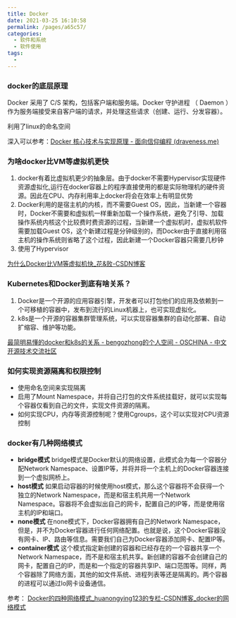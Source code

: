 ```yaml
---
title: Docker
date: 2021-03-25 16:10:58
permalink: /pages/a65c57/
categories:
  - 软件和系统
  - 软件使用
tags:
  - 
---
```



### docker的底层原理

Docker 采用了 C/S 架构，包括客户端和服务端。Docker 守护进程 （ Daemon ）作为服务端接受来自客户端的请求，并处理这些请求（创建、运行、分发容器）。

利用了linux的命名空间

深入可以参考：[Docker 核心技术与实现原理 - 面向信仰编程 (draveness.me)](https://draveness.me/docker/)

### 为啥docker比VM等虚拟机更快

1. docker有着比虚拟机更少的抽象层。由于docker不需要Hypervisor实现硬件资源虚拟化,运行在docker容器上的程序直接使用的都是实际物理机的硬件资源。因此在CPU、内存利用率上docker将会在效率上有明显优势
2. Docker利用的是宿主机的内核，而不需要Guest OS，因此，当新建一个容器时，Docker不需要和虚拟机一样重新加载一个操作系统，避免了引导、加载操作系统内核这个比较费时费资源的过程，当新建一个虚拟机时，虚拟机软件需要加载Guest OS，这个新建过程是分钟级别的，而Docker由于直接利用宿主机的操作系统则省略了这个过程，因此新建一个Docker容器只需要几秒钟
3. 使用了Hypervisor

[为什么Docker比VM等虚拟机快_花&败-CSDN博客](https://blog.csdn.net/K_520_W/article/details/111304146)

### Kubernetes和Docker到底有啥关系？

1. Docker是一个开源的应用容器引擎，开发者可以打包他们的应用及依赖到一个可移植的容器中，发布到流行的Linux机器上，也可实现虚拟化。
2. k8s是一个开源的容器集群管理系统，可以实现容器集群的自动化部署、自动扩缩容、维护等功能。

[最简明易懂的docker和k8s的关系 - bengozhong的个人空间 - OSCHINA - 中文开源技术交流社区](https://my.oschina.net/u/588516/blog/3069671)



### 如何实现资源隔离和权限控制

- 使用命名空间来实现隔离
- 启用了Mount Namespace，并将自己打包的文件系统挂载好，就可以实现每个容器仅看到自己的文件，实现文件资源的隔离。
- 如何实现CPU，内存等资源控制呢？使用Cgroups，这个可以实现对CPU资源控制

### docker有几种网络模式

-  **bridge模式** bridge模式是Docker默认的网络设置，此模式会为每一个容器分配Network Namespace、设置IP等，并将并将一个主机上的Docker容器连接到一个虚拟网桥上。
- **host模式** 如果启动容器的时候使用host模式，那么这个容器将不会获得一个独立的Network Namespace，而是和宿主机共用一个Network Namespace。容器将不会虚拟出自己的网卡，配置自己的IP等，而是使用宿主机的IP和端口。
- **none模式** 在none模式下，Docker容器拥有自己的Network Namespace，但是，并不为Docker容器进行任何网络配置。也就是说，这个Docker容器没有网卡、IP、路由等信息。需要我们自己为Docker容器添加网卡、配置IP等。
- **container模式** 这个模式指定新创建的容器和已经存在的一个容器共享一个Network Namespace，而不是和宿主机共享。新创建的容器不会创建自己的网卡，配置自己的IP，而是和一个指定的容器共享IP、端口范围等。同样，两个容器除了网络方面，其他的如文件系统、进程列表等还是隔离的。两个容器的进程可以通过lo网卡设备通信。

参考： [Docker的四种网络模式_huanongying123的专栏-CSDN博客_docker的网络模式](https://blog.csdn.net/huanongying123/article/details/73556634)

